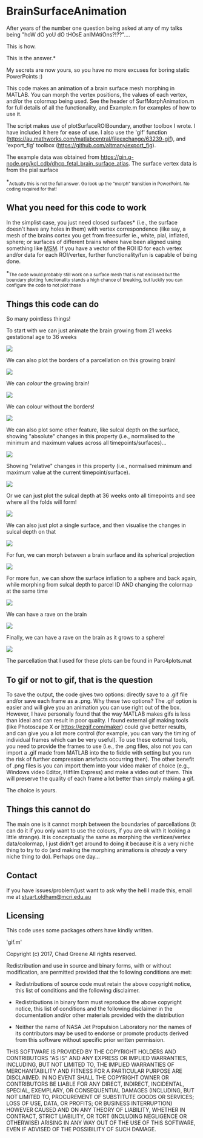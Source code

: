 # BrainSurfaceAnimation

After years of the number one question being asked at any of my talks being "hoW dO yoU dO tHOsE anIMAtiOns?!??".... 

This is how.

This is the answer.* 

My secrets are now yours, so you have no more excuses for boring static PowerPoints :)

This code makes an animation of a brain surface mesh morphing in MATLAB. You can morph the vertex positions, the values of each vertex, and/or the colormap being used. See the header of SurfMorphAnimation.m for full details of all the functionality, and Example.m for examples of how to use it.

The script makes use of plotSurfaceROIBoundary, another toolbox I wrote. I have included it here for ease of use. I also use the 'gif' function (https://au.mathworks.com/matlabcentral/fileexchange/63239-gif), and 'export_fig' toolbox (https://github.com/altmany/export_fig).

The example data was obtained from https://gin.g-node.org/kcl_cdb/dhcp_fetal_brain_surface_atlas. The surface vertex data is from the pial surface

*<sub>Actually this is not the full answer. Go look up the "morph" transition in PowerPoint. No coding required for that!<sub>

## What you need for this code to work

In the simplist case, you just need closed surfaces* (i.e., the surface doesn't have any holes in them) with vertex correspondence (like say, a mesh of the brains cortex you get from freesurfer ie., white, pial, inflated, sphere; or surfaces of different brains where have been aligned using something like [MSM](https://fsl.fmrib.ox.ac.uk/fsl/fslwiki/MSM]). If you have a vector of the ROI ID for each vertex and/or data for each ROI/vertex, further functionality/fun is capable of being done.

*<sub>The code would probably still work on a surface mesh that is not enclosed but the boundary plotting functionality stands a high chance of breaking, but luckily you can configure the code to not plot those<sub>

## Things this code can do

So many pointless things!

To start with we can just animate the brain growing from 21 weeks gestational age to 36 weeks

![](/outputs/GrowingBrain.gif)

We can also plot the borders of a parcellation on this growing brain!

![](/outputs/GrowingBrain_border.gif)

We can *colour* the growing brain!

![](/outputs/GrowingBrain_parc+border.gif)

We can colour without the borders!

![](/outputs/GrowingBrain_parc.gif)

We can also plot some other feature, like sulcal depth on the surface, showing "absolute" changes in this property (i.e., normalised to the minimum and maximum values across all timepoints/surfaces)...

![](/outputs/GrowingBrain_border+sulcAll.gif)

Showing "relative" changes in this property (i.e., normalised minimum and maximum value at the current timepoint/surface). 

![](/outputs/GrowingBrain_border+sulcAll2.gif)

Or we can just plot the sulcal depth at 36 weeks onto all timepoints and see where all the folds will form!

![](outputs/GrowingBrain_border+sulc36.gif)

We can also just plot a single surface, and then visualise the changes in sulcal depth on that

![](outputs/StaticBrain_border+sulcAll.gif)

For fun, we can morph between a brain surface and its spherical projection

![](outputs/Sphere_inflation.gif)

For more fun, we can show the surface inflation to a sphere and back again, while morphing from sulcal depth to parcel ID AND changing the colormap at the same time 

![](outputs/Sphere_inflation_vartCmap_sulc_parc.gif)

We can have a rave on the brain

![](/outputs/psychedelic_brain.gif)

Finally, we can have a rave on the brain as it grows to a sphere!

![](/outputs/psychedelic_brain_sphere.gif)

The parcellation that I used for these plots can be found in Parc4plots.mat

## To gif or not to gif, that is the question

To save the output, the code gives two options: directly save to a .gif file and/or save each frame as a .png. Why these two options? The .gif option is easier and will give you an animation you can use right out of the box. However, I have personally found that the way MATLAB makes gifs is less than ideal and can result in poor quality. I found external gif making tools (like Photoscape X or https://ezgif.com/maker) could give better results, and can give you a lot more control (for example, you can vary the timing of individual frames which can be very useful). To use these external tools, you need to provide the frames to use (i.e., the .png files, also not you can import a .gif made from MATLAB into the to fiddle with setting but you run the risk of further compression artefacts occurring then). The other benefit of .png files is you can import them into your video maker of choice (e.g., Windows video Editor, Hitfilm Express) and make a video out of them. This will preserve the quality of each frame a lot better than simply making a gif. 

The choice is yours.

## Things this cannot do

The main one is it cannot morph between the boundaries of parcellations (it can do it if you only want to use the colours, if you are ok with it looking a little strange). It is conceptually the same as morphing the vertices/vertex data/colormap, I just didn't get around to doing it because it is a very niche thing to try to do (and making the morphing animations is *already* a very niche thing to do). Perhaps one day...

## Contact

If you have issues/problem/just want to ask why the hell I made this, email me at stuart.oldham@mcri.edu.au

## Licensing

This code uses some packages others have kindly written.

'gif.m'

Copyright (c) 2017, Chad Greene
All rights reserved.

Redistribution and use in source and binary forms, with or without
modification, are permitted provided that the following conditions are met:

* Redistributions of source code must retain the above copyright notice, this
  list of conditions and the following disclaimer.

* Redistributions in binary form must reproduce the above copyright notice,
  this list of conditions and the following disclaimer in the documentation
  and/or other materials provided with the distribution

* Neither the name of NASA Jet Propulsion Laboratory nor the names of its
  contributors may be used to endorse or promote products derived from this
  software without specific prior written permission.

THIS SOFTWARE IS PROVIDED BY THE COPYRIGHT HOLDERS AND CONTRIBUTORS "AS IS"
AND ANY EXPRESS OR IMPLIED WARRANTIES, INCLUDING, BUT NOT LIMITED TO, THE
IMPLIED WARRANTIES OF MERCHANTABILITY AND FITNESS FOR A PARTICULAR PURPOSE ARE
DISCLAIMED. IN NO EVENT SHALL THE COPYRIGHT OWNER OR CONTRIBUTORS BE LIABLE
FOR ANY DIRECT, INDIRECT, INCIDENTAL, SPECIAL, EXEMPLARY, OR CONSEQUENTIAL
DAMAGES (INCLUDING, BUT NOT LIMITED TO, PROCUREMENT OF SUBSTITUTE GOODS OR
SERVICES; LOSS OF USE, DATA, OR PROFITS; OR BUSINESS INTERRUPTION) HOWEVER
CAUSED AND ON ANY THEORY OF LIABILITY, WHETHER IN CONTRACT, STRICT LIABILITY,
OR TORT (INCLUDING NEGLIGENCE OR OTHERWISE) ARISING IN ANY WAY OUT OF THE USE
OF THIS SOFTWARE, EVEN IF ADVISED OF THE POSSIBILITY OF SUCH DAMAGE.
